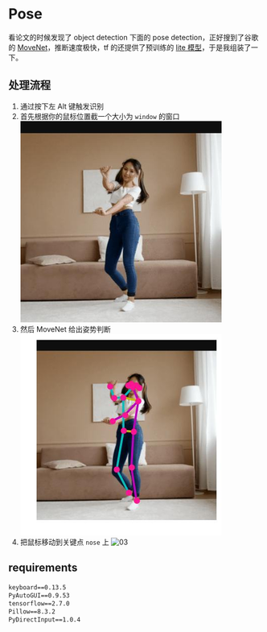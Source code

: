 # Pose

看论文的时候发现了 object detection 下面的 pose detection，正好搜到了谷歌的 [MoveNet](https://blog.tensorflow.org/2021/05/next-generation-pose-detection-with-movenet-and-tensorflowjs.html)，推断速度极快，tf 的还提供了预训练的 [lite 模型](https://tensorflow.google.cn/hub/tutorials/movenet?hl=en)，于是我组装了一下。



## 处理流程

1. 通过按下左 Alt 键触发识别
2. 首先根据你的鼠标位置截一个大小为 `window` 的窗口
   ![01](./.assets/01.jpg)
3. 然后 MoveNet 给出姿势判断
   ![02](.assets/02.jpg)
4. 把鼠标移动到关键点 `nose` 上
   ![03](.assets/03.gif)



## requirements

```
keyboard==0.13.5
PyAutoGUI==0.9.53
tensorflow==2.7.0
Pillow==8.3.2
PyDirectInput==1.0.4
```

